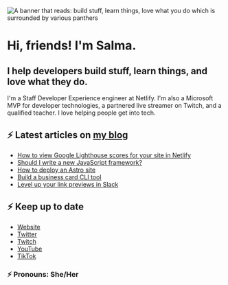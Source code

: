 ![A banner that reads: build stuff, learn things, love what you do which is surrounded by various panthers](https://static-cdn.jtvnw.net/jtv_user_pictures/team-theclaw-banner_image-b35a075e7b424e7bb4f666f881be0244-640x125.png)

# Hi, friends! I'm Salma.

## I help developers build stuff, learn things, and love what they do.

I'm a Staff Developer Experience engineer at Netlify. I'm also a Microsoft MVP for developer technologies, a partnered live streamer on Twitch, and a qualified teacher. I love helping people get into tech.

## ⚡️ Latest articles on [my blog](https://whitep4nth3r.com)

<!-- BLOG-POST-LIST:START -->
- [How to view Google Lighthouse scores for your site in Netlify](https://www.netlify.com/blog/view-google-lighthouse-scores-visualizations/)
- [Should I write a new JavaScript framework?](https://whitep4nth3r.com/blog/should-i-write-a-new-javascript-framework/)
- [How to deploy an Astro site](https://www.netlify.com/blog/how-to-deploy-astro/)
- [Build a business card CLI tool](https://whitep4nth3r.com/blog/build-a-business-card-cli-tool/)
- [Level up your link previews in Slack](https://whitep4nth3r.com/blog/level-up-your-link-previews-in-slack/)
<!-- BLOG-POST-LIST:END -->

## ⚡️ Keep up to date

- [Website](https://whitep4nth3r.com/?utm_source=github)
- [Twitter](https://twitter.com/whitep4nth3r)
- [Twitch](https://twitch.tv/whitep4nth3r)
- [YouTube](https://www.youtube.com/channel/UCiGFO97qgxZEbbg43mZSeyg)
- [TikTok](https://www.tiktok.com/@whitep4nth3r)

### ⚡️ Pronouns: She/Her
